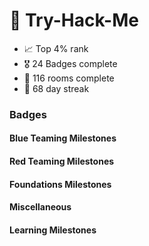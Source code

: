 # 👾 Try-Hack-Me

- 📈 Top 4% rank
- 🎖️ 24 Badges complete
- 🚪 116 rooms complete
- 📆 68 day streak


### Badges

#### Blue Teaming Milestones



#### Red Teaming Milestones



#### Foundations Milestones



#### Miscellaneous



#### Learning Milestones
